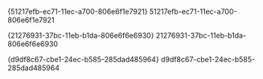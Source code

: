 {51217efb-ec71-11ec-a700-806e6f1e7921}
51217efb-ec71-11ec-a700-806e6f1e7921

{21276931-37bc-11eb-b1da-806e6f6e6930}
21276931-37bc-11eb-b1da-806e6f6e6930

{d9df8c67-cbe1-24ec-b585-285dad485964}
d9df8c67-cbe1-24ec-b585-285dad485964

